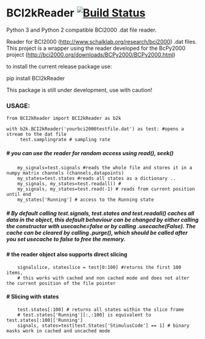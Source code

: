 # BCI2kReader   [![Build Status](https://travis-ci.com/markusadamek/BCI2kReader.svg?branch=master)](https://travis-ci.com/markusadamek/BCI2kReader)
Python 3 and Python 2 compatible BCI2000 .dat file reader.

Reader for BCI2000 (http://www.schalklab.org/research/bci2000) .dat files.
This project is a wrapper using the reader developed for the BcPy2000 project 
(http://bci2000.org/downloads/BCPy2000/BCPy2000.html)

to install the current release package use:

pip install BCI2kReader

This package is still under development, use with caution!

### USAGE:

    from BCI2kReader import BCI2kReader as b2k

    with b2k.BCI2kReader('yourbci2000testfile.dat') as test: #opens a stream to the dat file
         test.samplingrate # sampling rate
##### # you can use the reader for random access using read(), seek()
        my_signals=test.signals #reads the whole file and stores it in a numpy matrix channels (channels,datapoints)
        my_states=test.states #reads all states as a dictionary ..
        my_signals, my_states=test.readall() #
        my_signals, my_states=test.read(-1) # reads from current position until end
        my_states['Running'] # access to the Running state
##### # By default calling test.signals, test.states and test.readall() caches all data in the object, this default behaviour can be changed by either calling the constructor with usecache=false or by calling .usecache(False). The cache can be cleared by calling .purge(), which should be called after you set usecache to false to free the memory.
#### # the reader object also supports direct slicing
        signalslice, stateslice = test[0:100] #returns the first 100 items,
        # this works with cached and non cached mode and does not alter the current position of the file pointer

#### # Slicing with states
        test.states[:100] # returns all states within the slice frame 
        # test.states['Running'][:,:100] is equivalent to test.states[:100]['Running']
        signals, states=test[test.States['StimulusCode'] == 1] # binary masks work in cached and uncached mode
